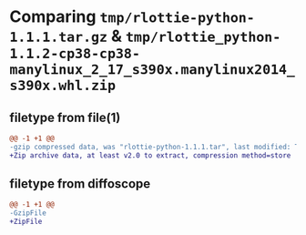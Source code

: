 # Comparing `tmp/rlottie-python-1.1.1.tar.gz` & `tmp/rlottie_python-1.1.2-cp38-cp38-manylinux_2_17_s390x.manylinux2014_s390x.whl.zip`

## filetype from file(1)

```diff
@@ -1 +1 @@
-gzip compressed data, was "rlottie-python-1.1.1.tar", last modified: Thu Mar  9 15:41:48 2023, max compression
+Zip archive data, at least v2.0 to extract, compression method=store
```

## filetype from diffoscope

```diff
@@ -1 +1 @@
-GzipFile
+ZipFile
```

